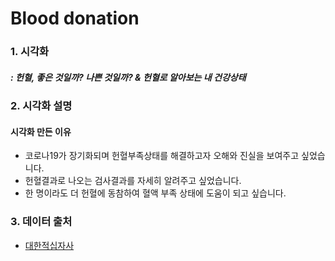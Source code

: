 # Blood donation

### 1. 시각화
##### : 헌혈, 좋은 것일까? 나쁜 것일까? & 헌혈로 알아보는 내 건강상태


### 2. 시각화 설명

#### 시각화 만든 이유

- 코로나19가 장기화되며 헌혈부족상태를 해결하고자 오해와 진실을 보여주고 싶었습니다.
- 헌혈결과로 나오는 검사결과를 자세히 알려주고 싶었습니다.
- 한 명이라도 더 헌혈에 동참하여 혈액 부족 상태에 도움이 되고 싶습니다.

### 3. 데이터 출처
- [대한적십자사](https://www.bloodinfo.net/main.do)
